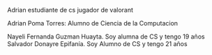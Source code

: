 
Adrian estudiante de cs jugador de valorant

Adrian Poma Torres:
Alumno de Ciencia de la Computacion

Nayeli Fernanda Guzman Huayta. Soy alumna de CS y tengo 19 años
Salvador Donayre Epifanía. Soy Alumno de CS y tengo 21 años

